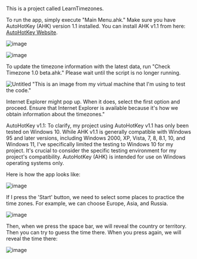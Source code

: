 This is a project called LearnTimezones.

To run the app, simply execute "Main Menu.ahk." Make sure you have AutoHotKey (AHK) version 1.1 installed. You can install AHK v1.1 from here: [AutoHotKey Website](https://www.autohotkey.com/).

![image](https://github.com/TheMaster1127/LearnTimezones/assets/134737935/1b946510-952e-4b54-a2c0-3914bc878e81)


![image](https://github.com/TheMaster1127/LearnTimezones/assets/134737935/54da3c16-a752-428b-92f9-1f96c4f8af75)




To update the timezone information with the latest data, run "Check Timezone 1.0 beta.ahk." Please wait until the script is no longer running.

![Untitled](https://github.com/TheMaster1127/LearnTimezones/assets/134737935/9ef922d0-2bf0-453c-b81c-f42dca611077)
"This is an image from my virtual machine that I'm using to test the code."

Internet Explorer might pop up. When it does, select the first option and proceed. Ensure that Internet Explorer is available because it's how we obtain information about the timezones."

AutoHotKey v1.1: To clarify, my project using AutoHotKey v1.1 has only been tested on Windows 10. While AHK v1.1 is generally compatible with Windows 95 and later versions, including Windows 2000, XP, Vista, 7, 8, 8.1, 10, and Windows 11, I've specifically limited the testing to Windows 10 for my project. It's crucial to consider the specific testing environment for my project's compatibility. AutoHotKey (AHK) is intended for use on Windows operating systems only.



Here is how the app looks like:

![image](https://github.com/TheMaster1127/LearnTimezones/assets/134737935/7902443c-51d1-47e6-86dd-4ff39b011ece)

If I press the 'Start' button, we need to select some places to practice the time zones. For example, we can choose Europe, Asia, and Russia.

![image](https://github.com/TheMaster1127/LearnTimezones/assets/134737935/af53d744-cf50-4a67-acea-59686cf04ae9)

Then, when we press the space bar, we will reveal the country or territory. Then you can try to guess the time there. When you press again, we will reveal the time there:

![image](https://github.com/TheMaster1127/LearnTimezones/assets/134737935/24828da2-f816-4fc0-80d8-cdf37d4072b2)



